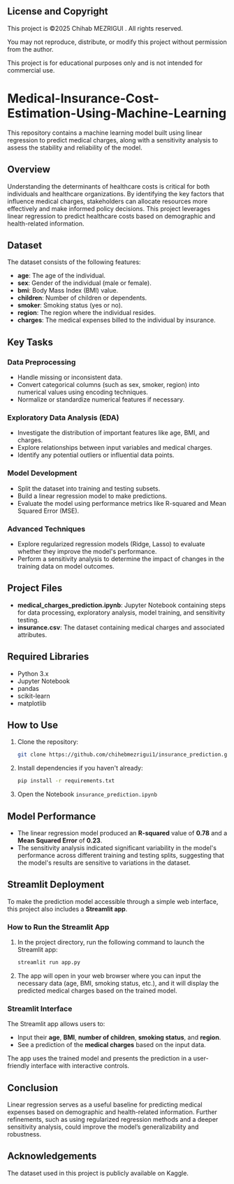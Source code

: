 
## License and Copyright

This project is ©2025 Chihab MEZRIGUI . All rights reserved.

You may not reproduce, distribute, or modify this project without permission from the author.

This project is for educational purposes only and is not intended for commercial use.


# Medical-Insurance-Cost-Estimation-Using-Machine-Learning

This repository contains a machine learning model built using linear regression to predict medical charges, along with a sensitivity analysis to assess the stability and reliability of the model.

## Overview

Understanding the determinants of healthcare costs is critical for both individuals and healthcare organizations. By identifying the key factors that influence medical charges, stakeholders can allocate resources more effectively and make informed policy decisions. This project leverages linear regression to predict healthcare costs based on demographic and health-related information.

## Dataset

The dataset consists of the following features:

- **age**: The age of the individual.
- **sex**: Gender of the individual (male or female).
- **bmi**: Body Mass Index (BMI) value.
- **children**: Number of children or dependents.
- **smoker**: Smoking status (yes or no).
- **region**: The region where the individual resides.
- **charges**: The medical expenses billed to the individual by insurance.

## Key Tasks

### Data Preprocessing
- Handle missing or inconsistent data.
- Convert categorical columns (such as sex, smoker, region) into numerical values using encoding techniques.
- Normalize or standardize numerical features if necessary.

### Exploratory Data Analysis (EDA)
- Investigate the distribution of important features like age, BMI, and charges.
- Explore relationships between input variables and medical charges.
- Identify any potential outliers or influential data points.

### Model Development
- Split the dataset into training and testing subsets.
- Build a linear regression model to make predictions.
- Evaluate the model using performance metrics like R-squared and Mean Squared Error (MSE).

### Advanced Techniques
- Explore regularized regression models (Ridge, Lasso) to evaluate whether they improve the model's performance.
- Perform a sensitivity analysis to determine the impact of changes in the training data on model outcomes.

## Project Files

- **medical_charges_prediction.ipynb**: Jupyter Notebook containing steps for data processing, exploratory analysis, model training, and sensitivity testing.
- **insurance.csv**: The dataset containing medical charges and associated attributes.

## Required Libraries

- Python 3.x
- Jupyter Notebook
- pandas
- scikit-learn
- matplotlib

## How to Use

1. Clone the repository:

    ```bash
    git clone https://github.com/chihebmezrigui1/insurance_prediction.git
    ```

2. Install dependencies if you haven't already:

    ```bash
    pip install -r requirements.txt
    ```

3. Open the Notebook `insurance_prediction.ipynb`  

## Model Performance

- The linear regression model produced an **R-squared** value of **0.78** and a **Mean Squared Error** of **0.23**.
- The sensitivity analysis indicated significant variability in the model's performance across different training and testing splits, suggesting that the model's results are sensitive to variations in the dataset.

## Streamlit Deployment

To make the prediction model accessible through a simple web interface, this project also includes a **Streamlit app**.

### How to Run the Streamlit App



1. In the project directory, run the following command to launch the Streamlit app:

    ```bash
    streamlit run app.py
    ```

2. The app will open in your web browser where you can input the necessary data (age, BMI, smoking status, etc.), and it will display the predicted medical charges based on the trained model.

### Streamlit Interface

The Streamlit app allows users to:
- Input their **age**, **BMI**, **number of children**, **smoking status**, and **region**.
- See a prediction of the **medical charges** based on the input data.

The app uses the trained model and presents the prediction in a user-friendly interface with interactive controls.

## Conclusion

Linear regression serves as a useful baseline for predicting medical expenses based on demographic and health-related information. Further refinements, such as using regularized regression methods and a deeper sensitivity analysis, could improve the model’s generalizability and robustness.

## Acknowledgements

The dataset used in this project is publicly available on Kaggle.
